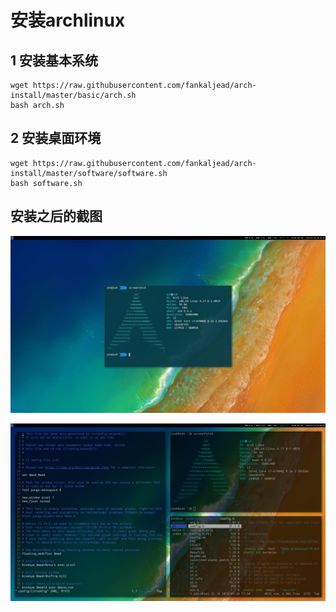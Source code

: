 # 安装archlinux #

## 1 安装基本系统 ##

~~~
wget https://raw.githubusercontent.com/fankaljead/arch-install/master/basic/arch.sh
bash arch.sh
~~~

## 2 安装桌面环境 ##

~~~
wget https://raw.githubusercontent.com/fankaljead/arch-install/master/software/software.sh
bash software.sh
~~~


## 安装之后的截图 ##

![](./arch.jpg)

![](./arch2.jpg)
